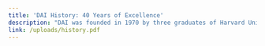 ```yaml
---
title: 'DAI History: 40 Years of Excellence'
description: "DAI was founded in 1970 by three graduates of Harvard University’s Kennedy School of Government intent on providing a more dynamic and effective brand of development assistance. See how DAI is turning this American success story, into a global one."
link: /uploads/history.pdf
---
```

